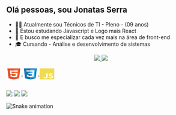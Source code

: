 ## Olá pessoas, sou Jonatas Serra

- 🥷🏽 Atualmente sou Técnicos de TI - Pleno - (09 anos)
- 📖 Estou estudando Javascript e Logo mais React
- 🔭 E busco me especializar cada vez mais na área de front-end
- 🎓 Cursando - Análise e desenvolvimento de sistemas

<div align="center">
  <a href="https://github.com/Jonatas-Serra">
  <img height="180em" src="https://github-readme-stats.vercel.app/api?username=Jonatas-Serra&show_icons=true&theme=radical&include_all_commits=true&count_private=true"/>
  <img height="180em" src="https://github-readme-stats.vercel.app/api/top-langs/?username=Jonatas-Serra&&langs_count=7&theme=radical"/>
</div>
  
  <div style="display: inline_block"><br>
  <img align="center" alt="Jon-HTML" height="30" width="40" src="https://raw.githubusercontent.com/devicons/devicon/master/icons/html5/html5-original.svg">
  <img align="center" alt="Jon-CSS" height="30" width="40" src="https://raw.githubusercontent.com/devicons/devicon/master/icons/css3/css3-original.svg">
  <img align="center" alt="Jon-Js" height="30" width="40" src="https://raw.githubusercontent.com/devicons/devicon/master/icons/javascript/javascript-plain.svg">
</div>
  
  ##
  
  <div> 
  
  <a href="https://instagram.com/jonatas.serra" target="_blank"><img src="https://img.icons8.com/fluency/344/instagram-new.png" height="40px" target="_blank"></a>
  <a href = "mailto:jonatasserra@outlook.com"><img src="https://img.icons8.com/color/452/ms-outlook.png" height="40px" target="_blank"></a>
  <a href="https://www.linkedin.com/in/jonatasserra/" target="_blank"><img src="https://img.icons8.com/color/344/linkedin.png" height="40px" target="_blank"></a> 
 
  ![Snake animation](https://github.com/Jonatas-Serra/Jonatas-Serra/blob/output/github-contribution-grid-snake.svg)
 
</div>
